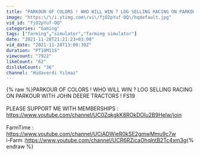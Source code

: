 ```yaml
---
title: "PARKOUR OF COLORS ! WHO WILL WIN ? LOG SELLING RACING ON PARKOUR WITH JOHN DEERE TRACTORS ! FS19"
image: "https:\/\/i.ytimg.com\/vi\/fjO2pYuf-OQ\/hqdefault.jpg"
vid_id: "fjO2pYuf-OQ"
categories: "Gaming"
tags: ["farming","simulator","farming simulator"]
date: "2021-11-28T21:21:23+03:00"
vid_date: "2021-11-28T13:00:30Z"
duration: "PT10M11S"
viewcount: "7922"
likeCount: "62"
dislikeCount: "36"
channel: "Hüdaverdi Yılmaz"
---
```

{% raw %}PARKOUR OF COLORS ! WHO WILL WIN ? LOG SELLING RACING ON PARKOUR WITH JOHN DEERE TRACTORS ! FS19<br /><br />PLEASE SUPPORT ME WITH MEMBERSHIPS : <a rel="nofollow" target="blank" href="https://www.youtube.com/channel/UC0ZqkgkK8ROkDOIu2B9HeIw/join">https://www.youtube.com/channel/UC0ZqkgkK8ROkDOIu2B9HeIw/join</a><br /><br />FarmTime : <a rel="nofollow" target="blank" href="https://www.youtube.com/channel/UCiADWieR0kSE2gmwMmu9c7w">https://www.youtube.com/channel/UCiADWieR0kSE2gmwMmu9c7w</a><br />i-Farm  :<a rel="nofollow" target="blank" href="https://www.youtube.com/channel/UCR6RZicaOhqlntB2Tc4xm3g">https://www.youtube.com/channel/UCR6RZicaOhqlntB2Tc4xm3g</a>{% endraw %}
